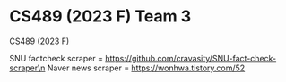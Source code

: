 # CS489 (2023 F) Team 3
CS489 (2023 F)

SNU factcheck scraper = https://github.com/cravasity/SNU-fact-check-scraper\n
Naver news scraper = https://wonhwa.tistory.com/52
